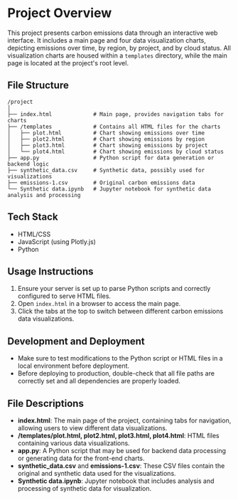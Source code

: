 # Project Overview
This project presents carbon emissions data through an interactive web interface. It includes a main page and four data visualization charts, depicting emissions over time, by region, by project, and by cloud status. All visualization charts are housed within a `templates` directory, while the main page is located at the project's root level.

## File Structure
```
/project
│
├── index.html             # Main page, provides navigation tabs for charts
├── /templates             # Contains all HTML files for the charts
│   ├── plot.html          # Chart showing emissions over time
│   ├── plot2.html         # Chart showing emissions by region
│   ├── plot3.html         # Chart showing emissions by project
│   └── plot4.html         # Chart showing emissions by cloud status
├── app.py                 # Python script for data generation or backend logic
├── synthetic_data.csv     # Synthetic data, possibly used for visualizations
├── emissions-1.csv        # Original carbon emissions data
└── Synthetic data.ipynb   # Jupyter notebook for synthetic data analysis and processing
```

## Tech Stack
- HTML/CSS
- JavaScript (using Plotly.js)
- Python

## Usage Instructions
1. Ensure your server is set up to parse Python scripts and correctly configured to serve HTML files.
2. Open `index.html` in a browser to access the main page.
3. Click the tabs at the top to switch between different carbon emissions data visualizations.

## Development and Deployment
- Make sure to test modifications to the Python script or HTML files in a local environment before deployment.
- Before deploying to production, double-check that all file paths are correctly set and all dependencies are properly loaded.


## File Descriptions
- **index.html**: The main page of the project, containing tabs for navigation, allowing users to view different data visualizations.
- **/templates/plot.html, plot2.html, plot3.html, plot4.html**: HTML files containing various data visualizations.
- **app.py**: A Python script that may be used for backend data processing or generating data for the front-end charts.
- **synthetic_data.csv** and **emissions-1.csv**: These CSV files contain the original and synthetic data used for the visualizations.
- **Synthetic data.ipynb**: Jupyter notebook that includes analysis and processing of synthetic data for visualization.
